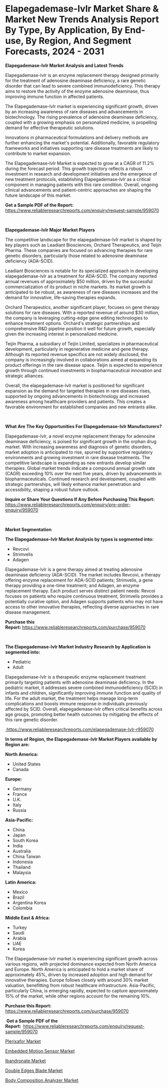 <p><h1>Elapegademase-lvlr Market Share & Market New Trends Analysis Report By Type, By Application, By End-use, By Region, And Segment Forecasts, 2024 - 2031</h1></p><p><strong>Elapegademase-lvlr Market Analysis and Latest Trends</strong></p>
<p><p>Elapegademase-lvlr is an enzyme replacement therapy designed primarily for the treatment of adenosine deaminase deficiency, a rare genetic disorder that can lead to severe combined immunodeficiency. This therapy aims to restore the activity of the enzyme adenosine deaminase, thus improving immune function in affected patients. </p><p>The Elapegademase-lvlr market is experiencing significant growth, driven by an increasing awareness of rare diseases and advancements in biotechnology. The rising prevalence of adenosine deaminase deficiency, coupled with a growing emphasis on personalized medicine, is propelling demand for effective therapeutic solutions. </p><p>Innovations in pharmaceutical formulations and delivery methods are further enhancing the market's potential. Additionally, favorable regulatory frameworks and initiatives supporting rare disease treatments are likely to contribute to market expansion. </p><p>The Elapegademase-lvlr Market is expected to grow at a CAGR of 11.2% during the forecast period. This growth trajectory reflects a robust investment in research and development initiatives and the emergence of new treatment protocols, establishing Elapegademase-lvlr as a critical component in managing patients with this rare condition. Overall, ongoing clinical advancements and patient-centric approaches are shaping the future landscape of this market.</p></p>
<p><strong>Get a Sample PDF of the Report:&nbsp;</strong> <a href="https://www.reliableresearchreports.com/enquiry/request-sample/959070">https://www.reliableresearchreports.com/enquiry/request-sample/959070</a></p>
<p>&nbsp;</p>
<p><strong>Elapegademase-lvlr Major Market Players</strong></p>
<p><p>The competitive landscape for the elapegademase-lvlr market is shaped by key players such as Leadiant Biosciences, Orchard Therapeutics, and Teijin Pharma. These companies are focused on advancing therapies for rare genetic disorders, particularly those related to adenosine deaminase deficiency (ADA-SCID).</p><p>Leadiant Biosciences is notable for its specialized approach in developing elapegademase-lvlr as a treatment for ADA-SCID. The company reported annual revenues of approximately $50 million, driven by the successful commercialization of its product in niche markets. Its market growth is anticipated to be robust, as awareness of rare diseases increases and the demand for innovative, life-saving therapies expands.</p><p>Orchard Therapeutics, another significant player, focuses on gene therapy solutions for rare diseases. With a reported revenue of around $30 million, the company is leveraging cutting-edge gene editing technologies to enhance treatment options. Orchard's strategic partnerships and comprehensive R&D pipeline position it well for future growth, especially given the increasing interest in personalized medicine.</p><p>Teijin Pharma, a subsidiary of Teijin Limited, specializes in pharmaceutical development, particularly in regenerative medicine and gene therapy. Although its reported revenue specifics are not widely disclosed, the company is increasingly involved in collaborations aimed at expanding its product offerings in the rare disease space. Teijin is expected to experience growth through continued investments in biopharmaceutical innovation and strategic alliances.</p><p>Overall, the elapegademase-lvlr market is positioned for significant expansion as the demand for targeted therapies in rare diseases rises, supported by ongoing advancements in biotechnology and increased awareness among healthcare providers and patients. This creates a favorable environment for established companies and new entrants alike.</p></p>
<p>&nbsp;</p>
<p><strong>What Are The Key Opportunities For Elapegademase-lvlr Manufacturers?</strong></p>
<p><p>Elapegademase-lvlr, a novel enzyme replacement therapy for adenosine deaminase deficiency, is poised for significant growth in the orphan drug market. With increasing awareness and diagnosis of genetic disorders, market adoption is anticipated to rise, spurred by supportive regulatory environments and growing investment in rare disease treatments. The competitive landscape is expanding as new entrants develop similar therapies. Global market trends indicate a compound annual growth rate (CAGR) exceeding 10% over the next five years, driven by advancements in biopharmaceuticals. Continued research and development, coupled with strategic partnerships, will likely enhance market penetration and accessibility, shaping a robust future outlook.</p></p>
<p><strong>Inquire or Share Your Questions If Any Before Purchasing This Report:</strong> <a href="https://www.reliableresearchreports.com/enquiry/pre-order-enquiry/959070">https://www.reliableresearchreports.com/enquiry/pre-order-enquiry/959070</a></p>
<p>&nbsp;</p>
<p><strong>Market Segmentation</strong></p>
<p><strong>The Elapegademase-lvlr Market Analysis by types is segmented into:</strong></p>
<p><ul><li>Revcovi</li><li>Strimvelis</li><li>Adagen</li></ul></p>
<p><p>Elapegademase-lvlr is a gene therapy aimed at treating adenosine deaminase deficiency (ADA-SCID). The market includes Revcovi, a therapy offering enzyme replacement for ADA-SCID patients; Strimvelis, a gene therapy providing a one-time treatment; and Adagen, an enzyme replacement therapy. Each product serves distinct patient needs: Revcoi focuses on patients who require continuous treatment, Strimvelis provides a potentially curative option, and Adagen supports patients who may not have access to other innovative therapies, reflecting diverse approaches in rare disease management.</p></p>
<p><strong>Purchase this Report:&nbsp;</strong><a href="https://www.reliableresearchreports.com/purchase/959070">https://www.reliableresearchreports.com/purchase/959070</a></p>
<p>&nbsp;</p>
<p><strong>The Elapegademase-lvlr Market Industry Research by Application is segmented into:</strong></p>
<p><ul><li>Pediatric</li><li>Adult</li></ul></p>
<p><p>Elapegademase-lvlr is a therapeutic enzyme replacement treatment primarily targeting patients with adenosine deaminase deficiency. In the pediatric market, it addresses severe combined immunodeficiency (SCID) in infants and children, significantly improving immune function and quality of life. For the adult market, the treatment helps manage long-term complications and boosts immune response in individuals previously affected by SCID. Overall, elapegademase-lvlr offers critical benefits across age groups, promoting better health outcomes by mitigating the effects of this rare genetic disorder.</p></p>
<p><a href="https://www.reliableresearchreports.com/elapegademase-lvlr-r959070">&nbsp;https://www.reliableresearchreports.com/elapegademase-lvlr-r959070</a></p>
<p><strong>In terms of Region, the Elapegademase-lvlr Market Players available by Region are:</strong></p>
<p>
    <p> <strong> North America: </strong>
        <ul>
            <li>United States</li>
            <li>Canada</li>
        </ul>
        </p> 
    <p> <strong> Europe: </strong>
        <ul>
            <li>Germany</li>
            <li>France</li>
            <li>U.K.</li>
            <li>Italy</li>
            <li>Russia</li>
        </ul>
        </p> 
    <p> <strong> Asia-Pacific: </strong>
        <ul>
            <li>China</li>
            <li>Japan</li>
            <li>South Korea</li>
            <li>India</li>
            <li>Australia</li>
            <li>China Taiwan</li>
            <li>Indonesia</li>
            <li>Thailand</li>
            <li>Malaysia</li>
        </ul>
        </p> 
    <p> <strong> Latin America: </strong>
        <ul>
            <li>Mexico</li>
            <li>Brazil</li>
            <li>Argentina Korea</li>
            <li>Colombia</li>
        </ul>
        </p> 
    <p> <strong> Middle East & Africa: </strong>
        <ul>
            <li>Turkey</li>
            <li>Saudi</li>
            <li>Arabia</li>
            <li>UAE</li>
            <li>Korea</li>
        </ul>
    </p>
    </p>
<p><p>The Elapegademase-lvlr market is experiencing significant growth across various regions, with projected dominance expected from North America and Europe. North America is anticipated to hold a market share of approximately 45%, driven by increased adoption and high demand for innovative therapies. Europe follows closely with around 30% market valuation, benefitting from robust healthcare infrastructure. Asia-Pacific, particularly China, is emerging rapidly, expected to capture approximately 15% of the market, while other regions account for the remaining 10%.</p></p>
<p><strong>Purchase this Report: </strong><a href="https://www.reliableresearchreports.com/purchase/959070">https://www.reliableresearchreports.com/purchase/959070</a></p>
<p>&nbsp;<strong>Get a Sample PDF of the Report:&nbsp;&nbsp;</strong><a href="https://www.reliableresearchreports.com/enquiry/request-sample/959070">https://www.reliableresearchreports.com/enquiry/request-sample/959070</a></p>
<p><strong></strong></p>
<p><p><a href="https://www.linkedin.com/pulse/plerixafor-market-size-type-24mg12mltype-ii-product-non-hodgkins-2nqif?trackingId=bzUxRB1nQ5yjmtMo7Kd4gA%3D%3D">Plerixafor Market</a></p><p><a href="https://issuu.com/reportprime-2/docs/embedded-motion-sensor-market-size-_da328886fb4bb3">Embedded Motion Sensor Market</a></p><p><a href="https://www.linkedin.com/pulse/market-forecasting-change-global-ibandronate-dynamics-future-vuwkf?trackingId=Y98ihoKiSXmRL9ufGSEUWw%3D%3D">Ibandronate Market</a></p><p><a href="https://medium.com/@joshavis90/double-edges-blade-market-market-segmentation-geographical-regions-and-market-forcast-till-2031-ce8c0dc3957b">Double Edges Blade Market</a></p><p><a href="https://github.com/arionmp/Market-Research-Report-List-5/blob/main/body-composition-analyzer-market.md">Body Composition Analyzer Market</a></p></p>